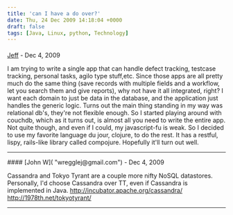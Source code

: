 ```yaml
---
title: 'can I have a do over?'
date: Thu, 24 Dec 2009 14:18:04 +0000
draft: false
tags: [Java, Linux, python, Technology]
---
```



#### 
[Jeff]( "jweiss@redhat.com") - <time datetime="2009-12-24 18:49:34">Dec 4, 2009</time>

I am trying to write a single app that can handle defect tracking, testcase tracking, personal tasks, agilo type stuff,etc. Since those apps are all pretty much do the same thing (save records with multiple fields and a workflow, let you search them and give reports), why not have it all integrated, right? I want each domain to just be data in the database, and the application just handles the generic logic. Turns out the main thing standing in my way was relational db's, they're not flexible enough. So I started playing around with couchdb, which as it turns out, is almost all you need to write the entire app. Not quite though, and even if I could, my javascript-fu is weak. So I decided to use my favorite language du jour, clojure, to do the rest. It has a restful, lispy, rails-like library called compojure. Hopefully it'll turn out well.
<hr />
#### 
[John W]( "wregglej@gmail.com") - <time datetime="2009-12-24 12:04:47">Dec 4, 2009</time>

Cassandra and Tokyo Tyrant are a couple more nifty NoSQL datastores. Personally, I'd choose Cassandra over TT, even if Cassandra is implemented in Java. http://incubator.apache.org/cassandra/ http://1978th.net/tokyotyrant/
<hr />
